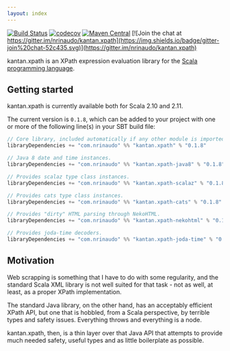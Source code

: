 ```yaml
---
layout: index
---
```


[![Build Status](https://travis-ci.org/nrinaudo/kantan.xpath.svg)](https://travis-ci.org/nrinaudo/kantan.xpath)
[![codecov](https://codecov.io/gh/nrinaudo/kantan.xpath/branch/master/graph/badge.svg)](https://codecov.io/gh/nrinaudo/kantan.xpath)
[![Maven Central](https://maven-badges.herokuapp.com/maven-central/com.nrinaudo/kantan.xpath_2.11/badge.svg)](https://maven-badges.herokuapp.com/maven-central/com.nrinaudo/kantan.xpath_2.11)
[![Join the chat at https://gitter.im/nrinaudo/kantan.xpath](https://img.shields.io/badge/gitter-join%20chat-52c435.svg)](https://gitter.im/nrinaudo/kantan.xpath)

kantan.xpath is an XPath expression evaluation library for the [Scala programming language](http://www.scala-lang.org).

## Getting started

kantan.xpath is currently available both for Scala 2.10 and 2.11.

The current version is `0.1.8`, which can be added to your project with one or more of the following line(s)
in your SBT build file:

```scala
// Core library, included automatically if any other module is imported.
libraryDependencies += "com.nrinaudo" %% "kantan.xpath" % "0.1.8"

// Java 8 date and time instances.
libraryDependencies += "com.nrinaudo" %% "kantan.xpath-java8" % "0.1.8"

// Provides scalaz type class instances.
libraryDependencies += "com.nrinaudo" %% "kantan.xpath-scalaz" % "0.1.8"

// Provides cats type class instances.
libraryDependencies += "com.nrinaudo" %% "kantan.xpath-cats" % "0.1.8"

// Provides "dirty" HTML parsing through NekoHTML.
libraryDependencies += "com.nrinaudo" %% "kantan.xpath-nekohtml" % "0.1.8"

// Provides joda-time decoders.
libraryDependencies += "com.nrinaudo" %% "kantan.xpath-joda-time" % "0.1.8"
```

## Motivation

Web scrapping is something that I have to do with some regularity, and the standard Scala XML library is not well suited
for that task - not as well, at least, as a proper XPath implementation.

The standard Java library, on the other hand, has an acceptably efficient XPath API, but one that is hobbled, from a
Scala perspective, by terrible types and safety issues. Everything throws and everything is a node.

kantan.xpath, then, is a thin layer over that Java API that attempts to provide much needed safety, useful types
and as little boilerplate as possible.

